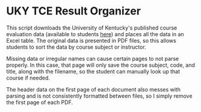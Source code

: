 # UKY TCE Result Organizer

This script downloads the University of Kentucky's published course evaluation data (available to students [here](https://www.uky.edu/eval/results/tce-results-students])) and places all the data in an Excel table. The original data is presented in PDF files, so this allows students to sort the data by course subject or instructor.

Missing data or irregular names can cause certain pages to not parse properly. In this case, that page will only save the course subject, code, and title, along with the filename, so the student can manually look up that course if needed.

The header data on the first page of each document also messes with parsing and is not consistently formatted between files, so I simply remove the first page of each PDF.

